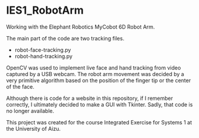 # IES1_RobotArm
Working with the Elephant Robotics MyCobot 6D Robot Arm. 

The main part of the code are two tracking files.
- robot-face-tracking.py
- robot-hand-tracking.py

OpenCV was used to implement live face and hand tracking from video captured by a USB webcam. The robot arm movement was decided by a very primitive algorithm based on the position of the finger tip or the center of the face.

Although there is code for a website in this repository, if I remember correctly, I ultimately decided to make a GUI with Tkinter. Sadly, that code is no longer available.

This project was created for the course Integrated Exercise for Systems 1 at the University of Aizu.
